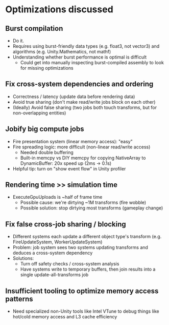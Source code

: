 # Optimizations discussed

## Burst compilation
- Do it.
- Requires using burst-friendly data types (e.g. float3, not vector3) and algorithms (e.g. Unity.Mathematics, not mathf)
- Understanding whether burst performance is optimal is difficult
  - Could get into manually inspecting burst-compiled assembly to look for missing optimizations

## Fix cross-system dependencies and ordering
- Correctness / latency (update data before rendering data)
- Avoid true sharing (don't make read/write jobs block on each other)
- (Ideally) Avoid false sharing (two jobs both touch transforms, but for non-overlapping entities)

## Jobify big compute jobs
- Fire presentation system (linear memory access): "easy"
- Fire spreading logic: more difficult (non-linear read/write access)
  - Needed double buffering
  - Built-in memcpy vs DIY memcpy for copying NativeArray to DynamicBuffer: 20x speed up (2ms -> 0.1s)
- Helpful tip: turn on "show event flow" in Unity profiler

## Rendering time >> simulation time
- ExecuteGpuUploads is ~half of frame time
  - Possible cause: we're dirtying ~1M transforms (fire wobble)
  - Possible solution: stop dirtying most transforms (gameplay change)

## Fix false cross-job sharing / blocking
- Different systems each update a different object type's transform (e.g. FireUpdateSystem, WorkerUpdateSystem)
- Problem: job system sees two systems updating transforms and deduces a cross-system dependency
- Solutions:
  - Turn off safety checks / cross-system analysis
  - Have systems write to temporary buffers, then join results into a single update-all-transforms job

## Insufficient tooling to optimize memory access patterns
- Need specialized non-Unity tools like Intel VTune to debug things like hot/cold memory access and L3 cache efficiency 